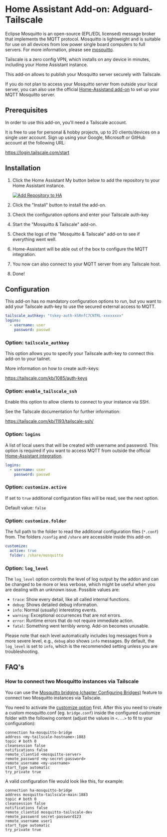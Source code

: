 # Home Assistant Add-on: Adguard-Tailscale

Eclipse Mosquitto is an open-source (EPL/EDL licensed) message broker that
implements the MQTT protocol. Mosquitto is lightweight and is suitable for use
on all devices from low power single board computers to full servers.
For more information, please see [mosquitto].

Tailscale is a zero config VPN, which installs on any device in minutes,
including your Home Assistant instance.

This add-on allows to publish your Mosquitto server securely with Tailscale.

If you do not plan to access your Mosquitto server from outside your local
server, you can also use the official [Home-Assistand add-on][mosquitto-ha]
to set up your MQTT Mosquitto server.

## Prerequisites

In order to use this add-on, you'll need a Tailscale account.

It is free to use for personal & hobby projects, up to 20 clients/devices on a
single user account. Sign up using your Google, Microsoft or GitHub account at
the following URL:

<https://login.tailscale.com/start>

## Installation

1. Click the Home Assistant My button below to add the repository to your Home
   Assistant instance.

   [![Add Repository to HA][my-ha-badge]][my-ha-url]

1. Click the "Install" button to install the add-on.
1. Check the configuration options and enter your Tailscale auth-key
1. Start the "Mosquitto & Tailscale" add-on.
1. Check the logs of the "Mosquitto & Tailscale" add-on to see
   if everything went well.
1. Home-Assistant will be able out of the box to configure the MQTT integration.
1. You now can also connect to your MQTT server from any Tailscale host.
1. Done!

## Configuration

This add-on has no mandatory configuration options to run, but you want to
add your Tailscale auth-key to use the secured external access to MQTT.

```yaml
tailscale_authkey: "tskey-auth-kSRnfC7CNTRL-xxxxxxxx"
logins:
  - username: user
    password: passwd
```

### Option: `tailscale_authkey`

This option allows you to specify your Tailscale auth-key to connect this
add-on to your tailnet.

More information on how to create auth-keys:

<https://tailscale.com/kb/1085/auth-keys>

### Option: `enable_tailscale_ssh`

Enable this option to allow clients to connect to your instance via SSH.

See the Tailscale documentation for further information:

<https://tailscale.com/kb/1193/tailscale-ssh/>

### Option: `logins`

A list of local users that will be created with username and password.
This option is required if you want to access MQTT from outside the official
[Home-Assistant integration][mosquitto-integration].

```yaml
logins:
  - username: user
    password: passwd
```

### Option: `customize.active`

If set to `true` additional configuration files will be read, see the next option.

Default value: `false`

### Option: `customize.folder`

The full path to the folder to read the additional configuration
files (`*.conf`) from. The folders `/config` and `/share` are accessible inside
this add-on.

```yaml
customize:
  active: true
  folder: /share/mosquitto
```

### Option: `log_level`

The `log_level` option controls the level of log output by the addon and can
be changed to be more or less verbose, which might be useful when you are
dealing with an unknown issue. Possible values are:

- `trace`: Show every detail, like all called internal functions.
- `debug`: Shows detailed debug information.
- `info`: Normal (usually) interesting events.
- `warning`: Exceptional occurrences that are not errors.
- `error`: Runtime errors that do not require immediate action.
- `fatal`: Something went terribly wrong. Add-on becomes unusable.

Please note that each level automatically includes log messages from a
more severe level, e.g., `debug` also shows `info` messages. By default,
the `log_level` is set to `info`, which is the recommended setting unless
you are troubleshooting.

## FAQ's

### How to connect two Mosquitto instances via Tailscale

You can use the [Mosquitto bridging (chapter Configuring Bridges)][mosquitto-bridging]
feature to connect two Mosquitto instances via Tailscale.

You need to activate the [customize option](#option-customizeactive) first.
After this you need to create a custom mosquitto.conf (eg. `bridge.conf`) inside
the configured customize folder with the following content
(adjust the values in `<...>` to fit to your configuration):

```
connection ha-mosquitto-bridge
address <my-tailscale-hostname>:1883
topic # both 0
cleansession false
notifications false
remote_clientid <mosquitto-server>
remote_password <my-secret-password>
remote_username <my-username>
start_type automatic
try_private true
```

A valid configuration file would look like this, for example:

```
connection ha-mosquitto-bridge
address mosquitto-tailscale-main:1883
topic # both 0
cleansession false
notifications false
remote_clientid mosquitto-tailscale-dev
remote_password secret-password123
remote_username user1
start_type automatic
try_private true
```

[my-ha-badge]: https://my.home-assistant.io/badges/supervisor_add_addon_repository.svg
[my-ha-url]: https://my.home-assistant.io/redirect/supervisor_add_addon_repository/?repository_url=https%3A%2F%2Fgithub.com%2Felcajon%2Frepository-stable
[mosquitto-integration]: https://www.home-assistant.io/integrations/mqtt/
[mosquitto]: https://mosquitto.org
[mosquitto-ha]: https://github.com/home-assistant/addons/tree/master/mosquitto
[mosquitto-bridging]: https://mosquitto.org/man/mosquitto-conf-5.html
